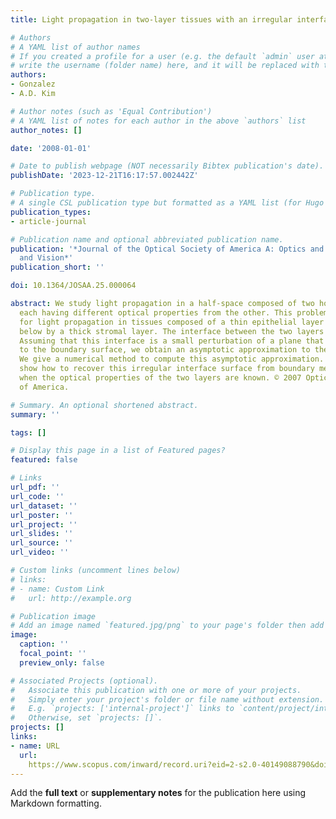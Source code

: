 ```yaml
---
title: Light propagation in two-layer tissues with an irregular interface

# Authors
# A YAML list of author names
# If you created a profile for a user (e.g. the default `admin` user at `content/authors/admin/`), 
# write the username (folder name) here, and it will be replaced with their full name and linked to their profile.
authors:
- Gonzalez
- A.D. Kim

# Author notes (such as 'Equal Contribution')
# A YAML list of notes for each author in the above `authors` list
author_notes: []

date: '2008-01-01'

# Date to publish webpage (NOT necessarily Bibtex publication's date).
publishDate: '2023-12-21T16:17:57.002442Z'

# Publication type.
# A single CSL publication type but formatted as a YAML list (for Hugo requirements).
publication_types:
- article-journal

# Publication name and optional abbreviated publication name.
publication: '*Journal of the Optical Society of America A: Optics and Image Science,
  and Vision*'
publication_short: ''

doi: 10.1364/JOSAA.25.000064

abstract: We study light propagation in a half-space composed of two homogeneous layers
  each having different optical properties from the other. This problem is a model
  for light propagation in tissues composed of a thin epithelial layer supported from
  below by a thick stromal layer. The interface between the two layers is irregular.
  Assuming that this interface is a small perturbation of a plane that is parallel
  to the boundary surface, we obtain an asymptotic approximation to the solution.
  We give a numerical method to compute this asymptotic approximation. Finally, we
  show how to recover this irregular interface surface from boundary measurements
  when the optical properties of the two layers are known. © 2007 Optical Society
  of America.

# Summary. An optional shortened abstract.
summary: ''

tags: []

# Display this page in a list of Featured pages?
featured: false

# Links
url_pdf: ''
url_code: ''
url_dataset: ''
url_poster: ''
url_project: ''
url_slides: ''
url_source: ''
url_video: ''

# Custom links (uncomment lines below)
# links:
# - name: Custom Link
#   url: http://example.org

# Publication image
# Add an image named `featured.jpg/png` to your page's folder then add a caption below.
image:
  caption: ''
  focal_point: ''
  preview_only: false

# Associated Projects (optional).
#   Associate this publication with one or more of your projects.
#   Simply enter your project's folder or file name without extension.
#   E.g. `projects: ['internal-project']` links to `content/project/internal-project/index.md`.
#   Otherwise, set `projects: []`.
projects: []
links:
- name: URL
  url: 
    https://www.scopus.com/inward/record.uri?eid=2-s2.0-40149088790&doi=10.1364%2fJOSAA.25.000064&partnerID=40&md5=36316c672349aace1008f69050c80b04
---
```


Add the **full text** or **supplementary notes** for the publication here using Markdown formatting.
